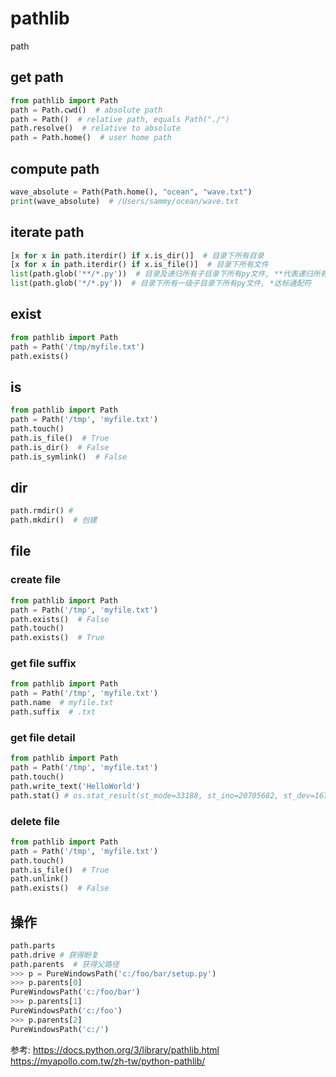 # pathlib


path

## get path

```python
from pathlib import Path
path = Path.cwd()  # absolute path
path = Path()  # relative path, equals Path("./") 
path.resolve()  # relative to absolute
path = Path.home()  # user home path
```

## compute path

```python
wave_absolute = Path(Path.home(), "ocean", "wave.txt")
print(wave_absolute)  # /Users/sammy/ocean/wave.txt
```

## iterate path

```python
[x for x in path.iterdir() if x.is_dir()]  # 目录下所有目录
[x for x in path.iterdir() if x.is_file()]  # 目录下所有文件
list(path.glob('**/*.py'))  # 目录及递归所有子目录下所有py文件, **代表递归所有子目录
list(path.glob('*/*.py'))  # 目录下所有一级子目录下所有py文件, *达标通配符
```
## exist

```python
from pathlib import Path
path = Path('/tmp/myfile.txt')
path.exists()
```


## is
```python
from pathlib import Path
path = Path('/tmp', 'myfile.txt')
path.touch()
path.is_file()  # True
path.is_dir()  # False
path.is_symlink()  # False
```

## dir
```python
path.rmdir() #
path.mkdir()  # 创建
```

## file
### create file
```python
from pathlib import Path
path = Path('/tmp', 'myfile.txt')
path.exists()  # False
path.touch()
path.exists()  # True
```

### get file suffix
```python
from pathlib import Path
path = Path('/tmp', 'myfile.txt')
path.name  # myfile.txt
path.suffix  # .txt
```

### get file detail

```python
from pathlib import Path
path = Path('/tmp', 'myfile.txt')
path.touch()
path.write_text('HelloWorld')
path.stat() # os.stat_result(st_mode=33188, st_ino=20705682, st_dev=16777224, st_nlink=1, st_uid=501, st_gid=0, st_size=10, st_atime=1602572294, st_mtime=1602572354, st_ctime=1602572354)
```

### delete file
```python
from pathlib import Path
path = Path('/tmp', 'myfile.txt')
path.touch()
path.is_file()  # True
path.unlink()
path.exists()  # False
```


## 操作
```python
path.parts
path.drive # 获得盼复
path.parents  # 获得父路径
>>> p = PureWindowsPath('c:/foo/bar/setup.py')
>>> p.parents[0]
PureWindowsPath('c:/foo/bar')
>>> p.parents[1]
PureWindowsPath('c:/foo')
>>> p.parents[2]
PureWindowsPath('c:/')
```


参考:
https://docs.python.org/3/library/pathlib.html
https://myapollo.com.tw/zh-tw/python-pathlib/